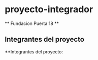 # proyecto-integrador
** Fundacion Puerta 18 **

## Integrantes del proyecto
**Integrantes del proyecto: 
